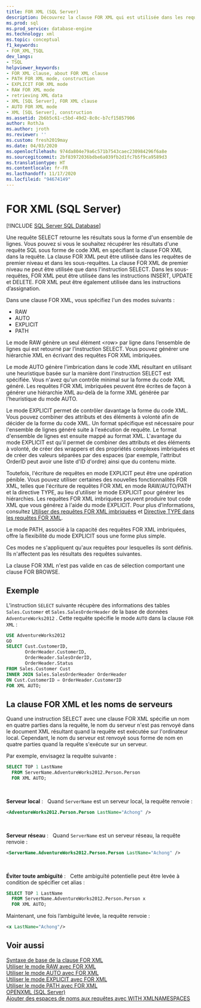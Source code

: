 ```yaml
---
title: FOR XML (SQL Server)
description: Découvrez la clause FOR XML qui est utilisée dans les requêtes SQL pour récupérer les résultats au format XML.
ms.prod: sql
ms.prod_service: database-engine
ms.technology: xml
ms.topic: conceptual
f1_keywords:
- FOR_XML_TSQL
dev_langs:
- TSQL
helpviewer_keywords:
- FOR XML clause, about FOR XML clause
- PATH FOR XML mode, construction
- EXPLICIT FOR XML mode
- RAW FOR XML mode
- retrieving XML data
- XML [SQL Server], FOR XML clause
- AUTO FOR XML mode
- XML [SQL Server], construction
ms.assetid: 2b6b5c61-c5bd-49d2-8c0c-b7cf15857906
author: RothJa
ms.author: jroth
ms.reviewer: ''
ms.custom: fresh2019may
ms.date: 04/03/2020
ms.openlocfilehash: 974da804e79a6c571b7543caec230984296f6a8e
ms.sourcegitcommit: 2bf83972036bdbe6a039fb2d1fc7b5f9ca9589d3
ms.translationtype: HT
ms.contentlocale: fr-FR
ms.lasthandoff: 11/17/2020
ms.locfileid: "94674149"
---
```

# <a name="for-xml-sql-server"></a>FOR XML (SQL Server)

[!INCLUDE [SQL Server SQL Database](../../includes/applies-to-version/sql-asdb.md)]

Une requête SELECT retourne les résultats sous la forme d'un ensemble de lignes. Vous pouvez si vous le souhaitez récupérer les résultats d'une requête SQL sous forme de code XML en spécifiant la clause FOR XML dans la requête. La clause FOR XML peut être utilisée dans les requêtes de premier niveau et dans les sous-requêtes. La clause FOR XML de premier niveau ne peut être utilisée que dans l'instruction SELECT. Dans les sous-requêtes, FOR XML peut être utilisée dans les instructions INSERT, UPDATE et DELETE. FOR XML peut être également utilisée dans les instructions d’assignation.

Dans une clause FOR XML, vous spécifiez l'un des modes suivants :

- RAW
- AUTO
- EXPLICIT
- PATH

Le mode RAW génère un seul élément \<row> par ligne dans l’ensemble de lignes qui est retourné par l’instruction SELECT. Vous pouvez générer une hiérarchie XML en écrivant des requêtes FOR XML imbriquées.

Le mode AUTO génère l'imbrication dans le code XML résultant en utilisant une heuristique basée sur la manière dont l'instruction SELECT est spécifiée. Vous n'avez qu'un contrôle minimal sur la forme du code XML généré. Les requêtes FOR XML imbriquées peuvent être écrites de façon à générer une hiérarchie XML au-delà de la forme XML générée par l'heuristique du mode AUTO.

Le mode EXPLICIT permet de contrôler davantage la forme du code XML. Vous pouvez combiner des attributs et des éléments à volonté afin de décider de la forme du code XML. Un format spécifique est nécessaire pour l'ensemble de lignes généré suite à l'exécution de requête. Le format d'ensemble de lignes est ensuite mappé au format XML. L'avantage du mode EXPLICIT est qu'il permet de combiner des attributs et des éléments à volonté, de créer des wrappers et des propriétés complexes imbriquées et de créer des valeurs séparées par des espaces (par exemple, l'attribut OrderID peut avoir une liste d'ID d'ordre) ainsi que du contenu mixte.

Toutefois, l'écriture de requêtes en mode EXPLICIT peut être une opération pénible. Vous pouvez utiliser certaines des nouvelles fonctionnalités FOR XML, telles que l'écriture de requêtes FOR XML en mode RAW/AUTO/PATH et la directive TYPE, au lieu d'utiliser le mode EXPLICIT pour générer les hiérarchies. Les requêtes FOR XML imbriquées peuvent produire tout code XML que vous générez à l'aide du mode EXPLICIT. Pour plus d’informations, consultez [Utiliser des requêtes FOR XML imbriquées](../../relational-databases/xml/use-nested-for-xml-queries.md) et [Directive TYPE dans les requêtes FOR XML](../../relational-databases/xml/type-directive-in-for-xml-queries.md).

Le mode PATH, associé à la capacité des requêtes FOR XML imbriquées, offre la flexibilité du mode EXPLICIT sous une forme plus simple.

Ces modes ne s'appliquent qu'aux requêtes pour lesquelles ils sont définis. Ils n'affectent pas les résultats des requêtes suivantes.

La clause FOR XML n'est pas valide en cas de sélection comportant une clause FOR BROWSE.

## <a name="example"></a>Exemple

L’instruction `SELECT` suivante récupère des informations des tables `Sales.Customer` et `Sales.SalesOrderHeader` de la base de données `AdventureWorks2012` . Cette requête spécifie le mode `AUTO` dans la clause `FOR XML` :

```sql
USE AdventureWorks2012
GO
SELECT Cust.CustomerID,
       OrderHeader.CustomerID,
       OrderHeader.SalesOrderID,
       OrderHeader.Status
FROM Sales.Customer Cust 
INNER JOIN Sales.SalesOrderHeader OrderHeader
ON Cust.CustomerID = OrderHeader.CustomerID
FOR XML AUTO;
```

## <a name="the-for-xml-clause-and-server-names"></a>La clause FOR XML et les noms de serveurs

Quand une instruction SELECT avec une clause FOR XML spécifie un nom en quatre parties dans la requête, le nom du serveur n'est pas renvoyé dans le document XML résultant quand la requête est exécutée sur l'ordinateur local. Cependant, le nom du serveur est renvoyé sous forme de nom en quatre parties quand la requête s'exécute sur un serveur.

Par exemple, envisagez la requête suivante :

```sql
SELECT TOP 1 LastName
  FROM ServerName.AdventureWorks2012.Person.Person
  FOR XML AUTO;
```

&nbsp;

**Serveur local** : &nbsp; Quand `ServerName` est un serveur local, la requête renvoie :

```xml
<AdventureWorks2012.Person.Person LastName="Achong" />  
```

&nbsp;

**Serveur réseau** : &nbsp; Quand `ServerName` est un serveur réseau, la requête renvoie :

```xml
<ServerName.AdventureWorks2012.Person.Person LastName="Achong" />
```

&nbsp;

**Éviter toute ambiguïté** : &nbsp; Cette ambiguïté potentielle peut être levée à condition de spécifier cet alias :

```sql
SELECT TOP 1 LastName
  FROM ServerName.AdventureWorks2012.Person.Person x
  FOR XML AUTO;
```

Maintenant, une fois l’ambiguïté levée, la requête renvoie :

```xml
<x LastName="Achong"/>
```

## <a name="see-also"></a>Voir aussi

[Syntaxe de base de la clause FOR XML](../../relational-databases/xml/basic-syntax-of-the-for-xml-clause.md)  
[Utiliser le mode RAW avec FOR XML](../../relational-databases/xml/use-raw-mode-with-for-xml.md)  
[Utiliser le mode AUTO avec FOR XML](../../relational-databases/xml/use-auto-mode-with-for-xml.md)  
[Utiliser le mode EXPLICIT avec FOR XML](../../relational-databases/xml/use-explicit-mode-with-for-xml.md)  
[Utiliser le mode PATH avec FOR XML](../../relational-databases/xml/use-path-mode-with-for-xml.md)  
[OPENXML &#40;SQL Server&#41;](../../relational-databases/xml/openxml-sql-server.md)  
[Ajouter des espaces de noms aux requêtes avec WITH XMLNAMESPACES](../../relational-databases/xml/add-namespaces-to-queries-with-with-xmlnamespaces.md)

